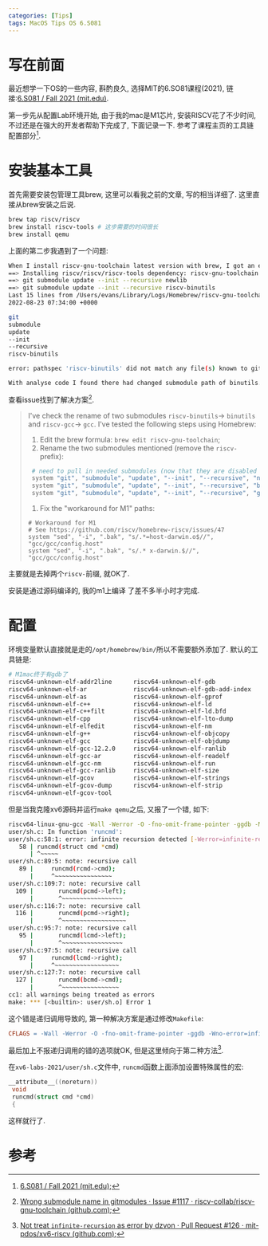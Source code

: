 ```yaml
---
categories: [Tips]
tags: MacOS Tips OS 6.S081
---
```


# 写在前面

最近想学一下OS的一些内容, 斟酌良久, 选择MIT的6.SO81课程(2021), 链接:[6.S081 / Fall 2021 (mit.edu)](https://pdos.csail.mit.edu/6.828/2021/schedule.html).

第一步先从配置Lab环境开始, 由于我的mac是M1芯片, 安装RISCV花了不少时间, 不过还是在强大的开发者帮助下完成了, 下面记录一下. 参考了课程主页的工具链配置部分[^1].



# 安装基本工具

首先需要安装包管理工具brew, 这里可以看我之前的文章, 写的相当详细了. 这里直接从brew安装之后说.

```bash
brew tap riscv/riscv
brew install riscv-tools # 这步需要的时间很长
brew install qemu
```

上面的第二步我遇到了一个问题:

```bash
When I install riscv-gnu-toolchain latest version with brew, I got an error with it, the error info like this:
==> Installing riscv/riscv/riscv-tools dependency: riscv-gnu-toolchain
==> git submodule update --init --recursive newlib
==> git submodule update --init --recursive riscv-binutils
Last 15 lines from /Users/evans/Library/Logs/Homebrew/riscv-gnu-toolchain/02.git:
2022-08-23 07:34:00 +0000

git
submodule
update
--init
--recursive
riscv-binutils

error: pathspec 'riscv-binutils' did not match any file(s) known to git

With analyse code I found there had changed submodule path of binutils. In old version riscv-gnu-toolchain used riscv-binutils, but in new version removed "riscv-" prefix, so it's failed with brew
```

查看issue找到了解决方案[^2].

>   I've check the rename of two submodules `riscv-binutils`-> `binutils` and `riscv-gcc`-> `gcc`.
>   I've tested the following steps using Homebrew:
>
>   1.  Edit the brew formula: `brew edit riscv-gnu-toolchain`;
>   2.  Rename the two submodules mentioned (remove the `riscv-` prefix):
>
>   ```bash
>    # need to pull in needed submodules (now that they are disabled above)
>    system "git", "submodule", "update", "--init", "--recursive", "newlib"
>    system "git", "submodule", "update", "--init", "--recursive", "binutils"
>    system "git", "submodule", "update", "--init", "--recursive", "gcc"
>   ```
>
>   1.  Fix the "workaround for M1" paths:
>
>   ```
>   # Workaround for M1
>   # See https://github.com/riscv/homebrew-riscv/issues/47
>   system "sed", "-i", ".bak", "s/.*=host-darwin.o$//", "gcc/gcc/config.host"
>   system "sed", "-i", ".bak", "s/.* x-darwin.$//", "gcc/gcc/config.host"
>   ```

主要就是去掉两个`riscv-`前缀, 就OK了. 

安装是通过源码编译的, 我的m1上编译 了差不多半小时才完成. 

# 配置

环境变量默认直接就是走的`/opt/homebrew/bin/`所以不需要额外添加了. 默认的工具链是:

```bash
# M1mac终于有gdb了
riscv64-unknown-elf-addr2line      riscv64-unknown-elf-gdb
riscv64-unknown-elf-ar             riscv64-unknown-elf-gdb-add-index
riscv64-unknown-elf-as             riscv64-unknown-elf-gprof
riscv64-unknown-elf-c++            riscv64-unknown-elf-ld
riscv64-unknown-elf-c++filt        riscv64-unknown-elf-ld.bfd
riscv64-unknown-elf-cpp            riscv64-unknown-elf-lto-dump
riscv64-unknown-elf-elfedit        riscv64-unknown-elf-nm
riscv64-unknown-elf-g++            riscv64-unknown-elf-objcopy
riscv64-unknown-elf-gcc            riscv64-unknown-elf-objdump
riscv64-unknown-elf-gcc-12.2.0     riscv64-unknown-elf-ranlib
riscv64-unknown-elf-gcc-ar         riscv64-unknown-elf-readelf
riscv64-unknown-elf-gcc-nm         riscv64-unknown-elf-run
riscv64-unknown-elf-gcc-ranlib     riscv64-unknown-elf-size
riscv64-unknown-elf-gcov           riscv64-unknown-elf-strings
riscv64-unknown-elf-gcov-dump      riscv64-unknown-elf-strip
riscv64-unknown-elf-gcov-tool
```

但是当我克隆xv6源码并运行`make qemu`之后, 又报了一个错, 如下:

```bash
riscv64-linux-gnu-gcc -Wall -Werror -O -fno-omit-frame-pointer -ggdb -MD -mcmodel=medany -ffreestanding -fno-common -nostdlib -mno-relax -I. -fno-stack-protector -fno-pie -no-pie   -c -o user/sh.o user/sh.c
user/sh.c: In function 'runcmd':
user/sh.c:58:1: error: infinite recursion detected [-Werror=infinite-recursion]
   58 | runcmd(struct cmd *cmd)
      | ^~~~~~
user/sh.c:89:5: note: recursive call
   89 |     runcmd(rcmd->cmd);
      |     ^~~~~~~~~~~~~~~~~
user/sh.c:109:7: note: recursive call
  109 |       runcmd(pcmd->left);
      |       ^~~~~~~~~~~~~~~~~~
user/sh.c:116:7: note: recursive call
  116 |       runcmd(pcmd->right);
      |       ^~~~~~~~~~~~~~~~~~~
user/sh.c:95:7: note: recursive call
   95 |       runcmd(lcmd->left);
      |       ^~~~~~~~~~~~~~~~~~
user/sh.c:97:5: note: recursive call
   97 |     runcmd(lcmd->right);
      |     ^~~~~~~~~~~~~~~~~~~
user/sh.c:127:7: note: recursive call
  127 |       runcmd(bcmd->cmd);
      |       ^~~~~~~~~~~~~~~~~
cc1: all warnings being treated as errors
make: *** [<builtin>: user/sh.o] Error 1
```

这个错是递归调用导致的, 第一种解决方案是通过修改`Makefile`:

```makefile
CFLAGS = -Wall -Werror -O -fno-omit-frame-pointer -ggdb -Wno-error=infinite-recursion
```

最后加上不报递归调用的错的选项就OK, 但是这里倾向于第二种方法[^3].

在`xv6-labs-2021/user/sh.c`文件中, `runcmd`函数上面添加设置特殊属性的宏:

```c
__attribute__((noreturn))
 void
 runcmd(struct cmd *cmd)
 {
```

这样就行了.



# 参考

[^1]:[6.S081 / Fall 2021 (mit.edu)](https://pdos.csail.mit.edu/6.828/2021/tools.html);
[^2]:[Wrong submodule name in gitmodules · Issue #1117 · riscv-collab/riscv-gnu-toolchain (github.com)](https://github.com/riscv-collab/riscv-gnu-toolchain/issues/1117#issuecomment-1229446707);
[^3]:[Not treat `infinite-recursion` as error by dzvon · Pull Request #126 · mit-pdos/xv6-riscv (github.com)](https://github.com/mit-pdos/xv6-riscv/pull/126#issuecomment-1161634060);
